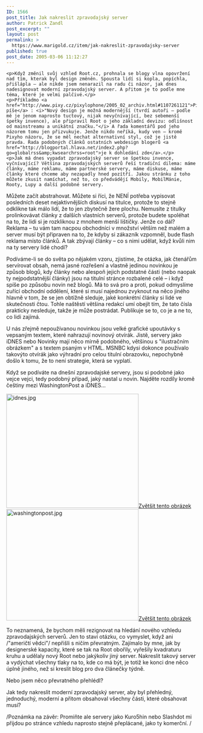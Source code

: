 ```yaml
---
ID: 1566
post_title: Jak nakreslit zpravodajský server
author: Patrick Zandl
post_excerpt: ""
layout: post
permalink: >
  https://www.marigold.cz/item/jak-nakreslit-zpravodajsky-server
published: true
post_date: 2005-03-06 11:12:27
---
```

	<p>Když změnil svůj vzhled Root.cz, prohnala se blogy vlna opovržení nad tím, kterak byl design změněn. Spousta lidí si kopla, popíchla, přišlápla – ale nikde jsem nenarazil na radu či názor, jak dnes nadesignovat moderní zpravodajský server. A přitom je to podle mne téma, které je velmi palčivé.</p>
	<p>Příkladmo <a href="http://www.pixy.cz/pixylophone/2005_02_archiv.html#1107261121">Pixy píše</a> : <i>"Nový design je možná modernější (tvrdí autoři — podle mě je jenom naprosto tuctový, nijak nevyčnívající, bez sebemenší špetky invence), ale připravil Root o jeho základní devizu: odlišnost od mainstreamu a unikátní značku."</i> A řada komentářů pod jeho názorem tomu jen přizvukuje. Jenže nikdo neříká, kudy ven – kromě Pixyho názoru, že se měl nechat alternativní styl, což je jistě pravda. Řada podobných článků ostatních webdesign blogerů <a href="http://blogportal.hlava.net/index2.php?go=globalrss&amp;kwsearchrss=root">je k dohledání zde</a>.</p>
	<p>Jak má dnes vypadat zpravodajský server se špetkou invence, vyčnívající? Většina zpravodajských serverů řeší tradiční dilema: máme články, máme reklamu, máme partnerské servery, máme diskuse, máme články které chceme aby nezapadly hned pozítří. Jakou stránku z toho můžete zkusit namíchat, než to, co předvádějí Mobily, MobilMánie, Rooty, Lupy a další podobné servery.
</p>
<!--more-->	<p>Můžete začít abstrahovat. Můžete si říci, že NENÍ potřeba vypisovat posledních deset nejaktivnějších diskusí na titulce, protože to stejně odklikne tak málo lidí, že to jen zbytečně žere plochu. Nemusíte z titulky prolinkovávat články z dalších vlastních serverů, protože budete spoléhat na to, že lidi si je rozkliknou z mnohem menší lištičky. Jenže co dál? Reklama – tu vám tam nacpou obchodníci v množství větším než malém a server musí být připraven na to, že kdyby si zákazník vzpomněl, bude flash reklama místo článků. A tak zbývají články – co s nimi udělat, když kvůli nim na ty servery lidé chodí?</p>
	<p>Podíváme-li se do světa po nějakém vzoru, zjistíme, že otázka, jak čtenářům servírovat obsah, nemá jasné rozřešení a vlastně jedinou novinkou je způsob blogů, kdy články nebo alespoň jejich podstatné části (nebo naopak ty nejpodstatnější články) jsou na titulní stránce rozbalené celé – i když spíše po způsobu novin než blogů. Má to svá pro a proti, pokud odmyslíme zuřící obchodní oddělení, které si musí najednou zvyknout na něco jiného hlavně v tom, že se jen obtížně sleduje, jaké konkrétní články si lidé ve skutečnosti čtou. Tohle naštěstí většina redakcí umí obejít tím, že tato čísla prakticky nesleduje, takže je může postrádat. Publikuje se to, co je a ne to, co lidi zajímá.</p>
	<p>U nás zřejmě nepoužívanou novinkou jsou velké grafické upoutávky s vepsaným textem, které nahrazují novinový otvírák. Jistě, servery jako iDNES nebo Novinky mají něco mírně podobného, většinou s "ilustračním obrázkem" a s textem psaným v HTML. MSNBC kdysi dokonce používalo takovýto otvírák jako výhradní pro celou titulní obrazovku, nepochybně došlo k tomu, že to není strategie, která se vyplatí.</p>
	<p>Když se podíváte na dnešní zpravodajské servery, jsou si podobné jako vejce vejci, tedy podobný případ, jaký nastal u novin. Najděte rozdíly kromě češtiny mezi WashingtonPost a iDNES…</p>
	<div class="box"><img src="/wp-content/uploads/1/thumb-675490604.jpg" alt="idnes.jpg" width="350" height="302" /><a href="/wp-content/uploads/1/mms-675490604.jpg" title="Zvětšit tento obrázek" onclick="window.open('/wp-content/1/mms-675490604.jpg','Zvětšit tento obrázek','width=800,height=691,directories=no,location=no,menubar=no,scrollbars=no,status=no,toolbar=no,resizable=no');return false">Zvětšit tento obrázek</a></div><div class="box"><img src="/wp-content/uploads/1/thumb-717692732.jpg" alt="washingtonpost.jpg" width="350" height="295" /><a href="/wp-content/uploads/1/mms-717692732.jpg" title="Zvětšit tento obrázek" onclick="window.open('/wp-content/1/mms-717692732.jpg','Zvětšit tento obrázek','width=800,height=675,directories=no,location=no,menubar=no,scrollbars=no,status=no,toolbar=no,resizable=no');return false">Zvětšit tento obrázek</a></div>
	<p>To neznamená, že bychom měli rezignovat na hledání nového vzhledu zpravodajských serverů. Jen to staví otázku, co vymyslet, když ani /"američtí vědci"/ nepřišli s ničím převratným. Zajímalo by mne, jak by designerské kapacity, které se tak na Root obořily, vyřešily kvadraturu kruhu a udělaly nový Root nebo jakýkoliv jiný server. Nakreslit takový server a vydýchat všechny tlaky na to, kde co má být, je totiž ke konci dne něco úplně jiného, než si kreslit blog pro dva článečky týdně.</p>
	<p>Nebo jsem něco převratného přehlédl?</p>
	<p>Jak tedy nakreslit moderní zpravodajský server, aby byl přehledný, jednoduchý, moderní a přitom obsahoval všechny části, které obsahovat musí?</p>
	<p>/Poznámka na závěr: Promiňte ale servery jako Kuro5hin nebo Slashdot mi přijdou po stránce vzhledu naprosto stejně přeplácané, jako ty komerční. /
</p>